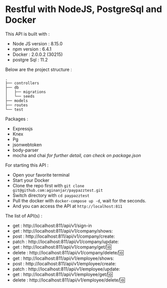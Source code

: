 # Restful with NodeJS, PostgreSql and Docker
This API is built with :
* Node JS version : 8.15.0
* npm version : 6.4.1
* Docker : 2.0.0.2 (30215)
* postgre Sql : 11.2

Below are the project structure :
```
.
├── controllers
├── db
│   ├── migrations
│   └── seeds
├── models
├── routes
└── test
```

Packages :
* Expressjs
* Knex
* Pg
* jsonwebtoken
* body-parser
* mocha and chai _for further detail, can check on package.json_

For starting this API : 
* Open your favorite terminal 
* Start your Docker
* Clone the repo first with ```git clone git@github.com:aginanjar/paypazztest.git```
* Switch directory with ```cd paypazztest```
* Pull the docker with ```docker-compose up -d```, wait for the seconds.
* And you can access the API at ```http://localhost:811```
 
The list of API(s) :

* get :  http://localhost:811/api/v1/sign-in
* get : http://localhost:811/api/v1/company/shows: 
* post : http://localhost:811/api/v1/company/create: 
* patch : http://localhost:811/api/v1/company/update: 
* get : http://localhost:811/api/v1/company/get/:id: 
* delete : http://localhost:811/api/v1/company/delete/:id: 
* get : http://localhost:811/api/v1/employee/shows: 
* post : http://localhost:811/api/v1/employee/create: 
* patch : http://localhost:811/api/v1/employee/update: 
* get : http://localhost:811/api/v1/employee/get/:id: 
* delete : http://localhost:811/api/v1/employee/delete/:id: 
 
